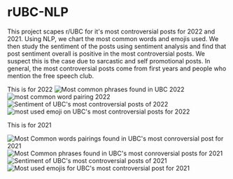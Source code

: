 # rUBC-NLP

This project scapes r/UBC for it's most controversial posts for 2022 and 2021. Using NLP, we chart the most common words and emojis used. 
We then study the sentiment of the posts using sentiment analysis and find that post sentiment overall is positive in the most controversial posts. 
We suspect this is the case due to sarcastic and self promotional posts. In general, the most controversial posts come from first years and people who mention the free speech club.

This is for 2022
![Most common phrases found in UBC 2022](https://user-images.githubusercontent.com/118032486/210268954-839e78e2-5ce9-4820-9907-52b03072ca0a.png)
![most common word pairing 2022](https://user-images.githubusercontent.com/118032486/210268966-63bbe67f-830b-4df7-a7d8-67d67ad7d9a7.png)
![Sentiment of UBC's most controversial posts of 2022](https://user-images.githubusercontent.com/118032486/210268969-0c96609f-6d8c-4120-a9e5-c4f04ffbe2b9.png)
![most used emoji on UBC's most controversial posts for 2022](https://user-images.githubusercontent.com/118032486/210268977-ae63a06a-d037-4da9-95dc-52b7d94770d0.png)

This is for 2021

![Most Common words pairings found in UBC's most conroversial post for 2021](https://user-images.githubusercontent.com/118032486/210269027-027b353b-0789-4103-be77-d24c94b98801.png)
![Most Common phrases found in UBC's most conroversial posts for 2021](https://user-images.githubusercontent.com/118032486/210269031-799661ab-8b2d-42c6-a2fc-1a4e9597c13b.png)
![Sentiment of UBC's most controversial posts of 2021](https://user-images.githubusercontent.com/118032486/210269053-0ec81ced-53b0-4563-be04-dfdcb1ddb265.png)
![Most used emojis for UBC's most controversial post for 2021](https://user-images.githubusercontent.com/118032486/210269060-e54d415f-e90b-4347-aa51-7862c6e3ce3a.png)
